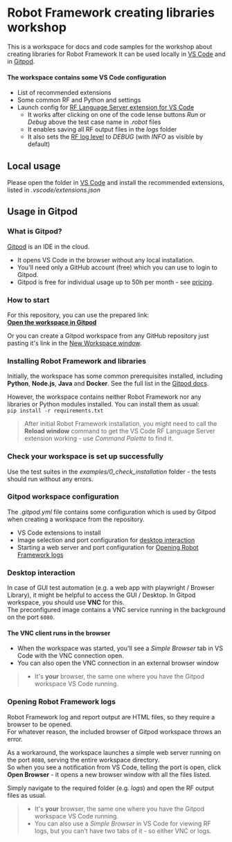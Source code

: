 # Robot Framework creating libraries workshop
This is a workspace for docs and code samples for the workshop about creating libraries for Robot Framework
It can be used locally in [VS Code](https://code.visualstudio.com/) and in [Gitpod](https://www.gitpod.io).

#### The workspace contains some VS Code configuration
- List of recommended extensions
- Some common RF and Python and settings
- Launch config for [RF Language Server extension for VS Code](https://marketplace.visualstudio.com/items?itemName=robocorp.robotframework-lsp)
  - It works after clicking on one of the code lense buttons _Run_ or _Debug_ above the test case name in _.robot_ files
  - It enables saving all RF output files in the _logs_ folder
  - It also sets the [RF log level](http://robotframework.org/robotframework/latest/RobotFrameworkUserGuide.html#setting-log-level) to _DEBUG_ (with _INFO_ as visible by default) 

## Local usage
Please open the folder in [VS Code](https://code.visualstudio.com/) and install the recommended extensions, listed in _.vscode/extensions.json_

## Usage in Gitpod
### What is Gitpod?
[Gitpod](https://www.gitpod.io) is an IDE in the cloud.
- It opens VS Code in the browser without any local installation.
- You'll need only a GitHub account (free) which you can use to login to Gitpod.  
- Gitpod is free for individual usage up to 50h per month - see [pricing](https://www.gitpod.io/pricing).

### How to start
For this repository, you can use the prepared link:  
[**Open the workspace in Gitpod**](http://www.gitpod.io/#https://github.com/amochin/rf-libraries-workshop)  

Or you can create a Gitpod workspace from any GitHub repository just pasting it's link in the [New Workspace window](https://gitpod.io/new).

### Installing Robot Framework and libraries
Initially, the workspace has some common prerequisites installed, including **Python**, **Node.js**, **Java** and **Docker**. See the full list in the [Gitpod docs](https://www.gitpod.io/docs/configure/workspaces/workspace-image).

However, the workspace contains neither Robot Framework nor any libraries or Python modules installed. You can install them as usual:  
`pip install -r requirements.txt`
> After initial Robot Framework installation, you might need to call the **Reload window** command to get the VS Code RF Language Server extension working - use _Command Palette_ to find it.

### Check your workspace is set up successfully
Use the test suites in the _examples/0_check_installation_ folder - the tests should run without any errors.

### Gitpod workspace configuration
The _.gitpod.yml_ file contains some configuration which is used by Gitpod when creating a workspace from the repository.
- VS Code extensions to install
- Image selection and port configuration for [desktop interaction](#desktop-interaction)
- Starting a web server and port configuration for [Opening Robot Framework logs](#opening-robot-framework-logs)

### Desktop interaction
In case of GUI test automation (e.g. a web app with playwright / Browser Library), it might be helpful to access the GUI / Desktop. In Gitpod workspace, you should use **VNC** for this.  
The preconfigured image contains a VNC service running in the background on the port `6080`.  

#### The VNC client runs in the browser
- When the workspace was started, you'll see a _Simple Browser_ tab in VS Code with the VNC connection open.
- You can also open the VNC connection in an external browser window
> - It's **your** browser, the same one where you have the Gitpod workspace VS Code running.

### Opening Robot Framework logs
Robot Framework log and report output are HTML files, so they require a browser to be opened.  
For whatever reason, the included browser of Gitpod workspace throws an error.  

As a workaround, the workspace launches a simple web server running on the port `8080`, serving the entire workspace directory.  
So when you see a notification from VS Code, telling the port is open, click **Open Browser** - it opens a new browser window with all the files listed.  

Simply navigate to the required folder (e.g. _logs_) and open the RF output files as usual.
> - It's **your** browser, the same one where you have the Gitpod workspace VS Code running.
> - You can also use a _Simple Browser_ in VS Code for viewing RF logs, but you can't have two tabs of it - so either VNC or logs. 